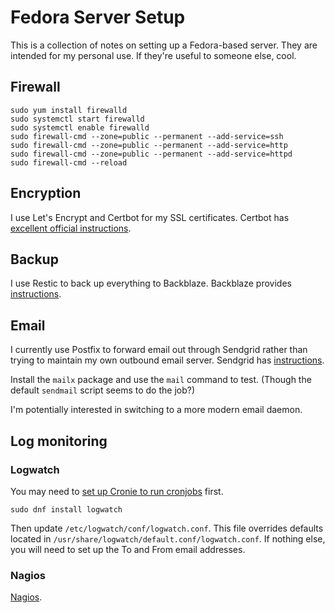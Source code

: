 # Fedora Server Setup

This is a collection of notes on setting up a Fedora-based server. They are intended for my personal use. If they're useful to someone else, cool.

## Firewall

```
sudo yum install firewalld
sudo systemctl start firewalld
sudo systemctl enable firewalld
sudo firewall-cmd --zone=public --permanent --add-service=ssh
sudo firewall-cmd --zone=public --permanent --add-service=http
sudo firewall-cmd --zone=public --permanent --add-service=httpd
sudo firewall-cmd --reload
```

## Encryption

I use Let's Encrypt and Certbot for my SSL certificates. Certbot has [excellent official instructions](https://certbot.eff.org/instructions?ws=apache&os=fedora).

## Backup

I use Restic to back up everything to Backblaze. Backblaze provides [instructions](https://www.backblaze.com/docs/cloud-storage-integrate-restic-with-backblaze-b2).

## Email

I currently use Postfix to forward email out through Sendgrid rather than trying to maintain my own outbound email server. Sendgrid has [instructions](https://docs.sendgrid.com/for-developers/sending-email/postfix).

Install the `mailx` package and use the `mail` command to test. (Though the default `sendmail` script seems to do the job?)

I'm potentially interested in switching to a more modern email daemon.

## Log monitoring

### Logwatch

You may need to [set up Cronie to run cronjobs](https://docs.fedoraproject.org/en-US/fedora/latest/system-administrators-guide/monitoring-and-automation/Automating_System_Tasks/) first.

```
sudo dnf install logwatch
```

Then update `/etc/logwatch/conf/logwatch.conf`. This file overrides defaults located in `/usr/share/logwatch/default.conf/logwatch.conf`. If nothing else, you will need to set up the To and From email addresses.

### Nagios

[Nagios](https://www.nagios.org).
